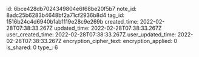 id: 6bce428db7024349804e6f68be20f5b7
note_id: 8adc25b6283b4648bf2a71cf2936b8d4
tag_id: 1516b24c4d6940b1ab1119e28c9e269b
created_time: 2022-02-28T07:38:33.267Z
updated_time: 2022-02-28T07:38:33.267Z
user_created_time: 2022-02-28T07:38:33.267Z
user_updated_time: 2022-02-28T07:38:33.267Z
encryption_cipher_text: 
encryption_applied: 0
is_shared: 0
type_: 6